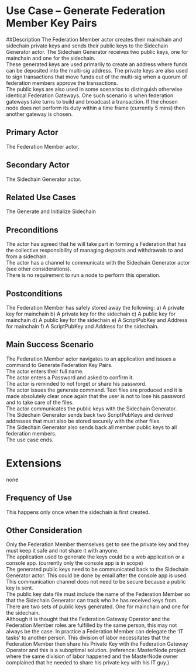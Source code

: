 # Use Case – Generate Federation Member Key Pairs

##Description
The Federation Member actor creates their mainchain and sidechain private keys and sends their public keys to the Sidechain Generator actor. The Sidechain Generator receives two public keys, one for mainchain and one for the sidechain.  
These generated keys are used primarily to create an address where funds can be deposited into the multi-sig address.  The private keys are also used to sign transactions that move funds out of the multi-sig when a quorum of federation members approve the transactions.  
The public keys are also used in some scenarios to distinguish otherwise identical Federation Gateways.  One such scenario is when federation gateways take turns to build and broadcast a transaction.  If the chosen node does not perform its duty within a time frame (currently 5 mins) then another gateway is chosen.

## Primary Actor
The Federation Member actor.

## Secondary Actor
The Sidechain Generator actor.

## Related Use Cases
The Generate and Initialize Sidechain

## Preconditions
The actor has agreed that he will take part in forming a Federation that has the collective responsibility of managing deposits and withdrawals to and from a sidechain.  
The actor has a channel to communicate with the Sidechain Generator actor (see other considerations).  
There is no requirement to run a node to perform this operation.  

## Postconditions
The Federation Member has safely stored away the following:
a) A private key for mainchain
b) A private key for the sidechain
c) A public key for mainchain
d) A public key for the sidechain
e) A ScriptPubKey and Address for mainchain
f) A ScriptPubKey and Address for the sidechain.

## Main Success Scenario
The Federation Member actor navigates to an application and issues a command to Generate Federation Key Pairs.  
The actor enters their full name.  
The actor enters a Password and asked to confirm it.  
The actor is reminded to not forget or share his password.  
The actor issues the generate command.  Text files are produced and it is made absolutely clear once again that the user is not to lose his password and to take care of the files.  
The actor communicates the public keys with the Sidechain Generator.  
The Sidechain Generator sends back two ScriptPubKeys and derived addresses that must also be stored securely with the other files.  
The Sidechain Generator also sends back all member public keys to all federation members.  
The use case ends.

# Extensions
none

## Frequency of Use
This happens only once when the sidechain is first created.

## Other Consideration
Only the Federation Member themselves get to see the private key and they must keep it safe and not share it with anyone.  
The application used to generate the keys could be a web application or a console app. (currently only the console app is in scope)  
The generated public keys need to be communicated back to the Sidechain Generator actor. This could be done by email after the console app is used.  This communication channel does not need to be secure because a public key is sent.  
The public key data file must include the name of the Federation Member so that the Sidechain Generator can track who he has received keys from.  
There are two sets of public keys generated.  One for mainchain and one for the sidechain.  
Although it is thought that the Federation Gateway Operator and the Federation Member roles are fulfilled by the same person, this may not always be the case.  In practice a Federation Member can delegate the ‘IT tasks’ to another person.  This division of labor necessitates that the Federation Member then share his Private Key with the Federation Gateway Operator and this is a suboptimal solution. (reference: MasterNode project where the same division of labor happened and the MasterNode owner complained that he needed to share his private key with his IT guy.)
